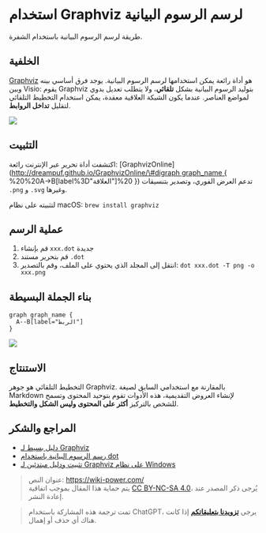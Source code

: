 # استخدام Graphviz لرسم الرسوم البيانية

طريقة لرسم الرسوم البيانية باستخدام الشفرة.

## الخلفية

[Graphviz](http://www.graphviz.org/) هو أداة رائعة يمكن استخدامها لرسم الرسوم البيانية. يوجد فرق أساسي بينه وبين Visio: يقوم Graphviz بتوليد الرسوم البيانية بشكل **تلقائي**، ولا يتطلب تعديل يدوي لمواضع العناصر. عندما يكون الشبكة العلاقية معقدة، يمكن استخدام التخطيط التلقائي لتقليل **تداخل الروابط**.

![](https://media.wiki-power.com/img/Graphviz.png)

## التثبيت

اكتشفت أداة تحرير عبر الإنترنت رائعة: \[GraphvizOnline\]\([http://dreampuf.github.io/GraphvizOnline/\#digraph graph_name { ](http://dreampuf.github.io/GraphvizOnline/#digraph%20graph_name%20{%20) %20%20A-&gt;B\[label%3D"العلاقة"\]%20 }\) تدعم العرض الفوري، وتصدير بتنسيقات `.png` و `.svg` وغيرها.

لتثبيته على نظام macOS: `brew install graphviz`

## عملية الرسم

1. قم بإنشاء `xxx.dot` جديدة
2. قم بتحرير مستند `.dot`
3. انتقل إلى المجلد الذي يحتوي على الملف، وقم بالتصدير: `dot xxx.dot -T png -o xxx.png`

## بناء الجملة البسيطة

```
graph graph_name {
  A--B[label="الربط"]
}
```

![](https://media.wiki-power.com/img/20190201140244.png)

## الاستنتاج

التخطيط التلقائي هو جوهر Graphviz. بالمقارنة مع استخدامي السابق لصيغة Markdown لإنشاء العروض التقديمية، هذه الأدوات تقوم بتوحيد المحتوى وتسمح للشخص بالتركيز **أكثر على المحتوى وليس الشكل والتخطيط**.

## المراجع والشكر

- [دليل بسيط لـ Graphviz](https://blog.zengrong.net/post/2294.html)
- [رسم الرسوم البيانية باستخدام dot](http://www.graphviz.org/pdf/dotguide.pdf)
- [تثبيت ودليل مبتدئين لـ Graphviz على نظام Windows](https://blog.csdn.net/lanchunhui/article/details/49472949)

> عنوان النص: <https://wiki-power.com/>  
> يتم حماية هذا المقال بموجب اتفاقية [CC BY-NC-SA 4.0](https://creativecommons.org/licenses/by/4.0/deed.zh)، يُرجى ذكر المصدر عند إعادة النشر.

> تمت ترجمة هذه المشاركة باستخدام ChatGPT، يرجى [**تزويدنا بتعليقاتكم**](https://github.com/linyuxuanlin/Wiki_MkDocs/issues/new) إذا كانت هناك أي حذف أو إهمال.
